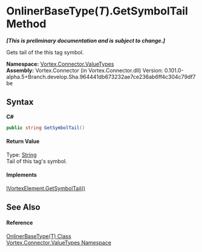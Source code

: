 # OnlinerBaseType(*T*).GetSymbolTail Method 
 _**\[This is preliminary documentation and is subject to change.\]**_

Gets tail of the this tag symbol.

**Namespace:**&nbsp;<a href="N_Vortex_Connector_ValueTypes.md">Vortex.Connector.ValueTypes</a><br />**Assembly:**&nbsp;Vortex.Connector (in Vortex.Connector.dll) Version: 0.101.0-alpha.5+Branch.develop.Sha.964441db673232ae7ce236ab6ff4c304c79df7be

## Syntax

**C#**<br />
``` C#
public string GetSymbolTail()
```


#### Return Value
Type: <a href="http://msdn2.microsoft.com/en-us/library/s1wwdcbf" target="_blank">String</a><br />Tail of this tag's symbol.

#### Implements
<a href="M_Vortex_Connector_IVortexElement_GetSymbolTail.md">IVortexElement.GetSymbolTail()</a><br />

## See Also


#### Reference
<a href="T_Vortex_Connector_ValueTypes_OnlinerBaseType_1.md">OnlinerBaseType(T) Class</a><br /><a href="N_Vortex_Connector_ValueTypes.md">Vortex.Connector.ValueTypes Namespace</a><br />